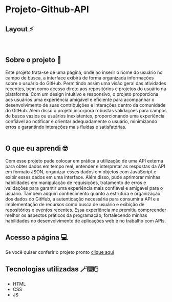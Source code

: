 # Projeto-Github-API

## Layout ⚡

<br>

<img src="./src/image/gif-projeto.gif" alt="">


## Sobre o projeto 🚀

Este projeto trata-se de uma página, onde ao inserir o nome do usuário no campo de busca, a interface exibirá de forma organizada informações sobre o usuário do GitHub. Permitindo assim uma visão geral das atividades recentes, bem como acesso direto aos repositórios e projetos do usuário na plataforma. Com um design intuitivo e responsivo, o projeto proporciona aos usuários uma experiência amigável e eficiente para acompanhar o desenvolvimento de suas contribuições e interações dentro da comunidade do GitHub.
Alem disso o projeto incorpora robustas validações para campos de busca vazios ou usuários inexistentes, proporcionando uma experiência confiável ao notificar e orientar adequadamente o usuário, minimizando erros e garantindo interações mais fluídas e satisfatórias.
<br>
<br>

## O que eu aprendi 🤓

Com esse projeto pude colocar em prática a utilização de uma API externa para obter dados em tempo real, entender e interpretar as respostas da API em formato JSON, organizar esses dados em objetos com JavaScript e exibir esses dados em uma interface. Além disso, pude aprimorar minhas habilidades em manipulação de requisições, tratamento de erros e validações para garantir uma experiência mais confiável e amigável para o usuário. Também adquiri conhecimento quanto a estrutura e organização dos dados do GitHub, a autenticação necessária para consumir a API e a implementação de recursos como busca de usuário e exibição de repositórios e eventos recentes. Essa experiência me premitiu compreender melhor os aspectos práticos da programação, fortalecendo minhas habilidades no desenvolvimento de aplicações web e no trabalho com APIs.


## Acesso a página 💻

Se você quiser conferir o projeto pronto [clique aqui ](https://claricassia.github.io/Projeto-Toy-Story/)

## Tecnologias utilizadas 🪄⌨️🖱️

- HTML
- CSS
- JS







